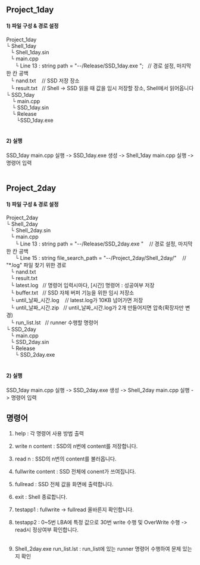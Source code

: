 ## Project_1day
#### 1) 파일 구성 & 경로 설정 <br/>
Project_1day <br/>
└ Shell_1day <br/>
  &nbsp;&nbsp;&nbsp;└ Shell_1day.sin <br/>
  &nbsp;&nbsp;&nbsp;└ main.cpp <br/>
    &nbsp;&nbsp;&nbsp;&nbsp;&nbsp; └ Line 13 : string path = "--/Release/SSD_1day.exe ";  &nbsp;&nbsp;// 경로 설정,  마지막 한 칸 공백 <br/>
  &nbsp;&nbsp;&nbsp;└ nand.txt  &nbsp;&nbsp; // SSD 저장 장소  <br/>
  &nbsp;&nbsp;&nbsp;└ result.txt   &nbsp;&nbsp;// Shell -> SSD 읽을 때 값을 임시 저장할 장소, Shell에서 읽어옵니다  <br/>
└ SSD_1day  <br/>
  &nbsp; &nbsp;&nbsp;└ main.cpp  <br/>
 &nbsp; &nbsp;&nbsp;└ SSD_1day.sin  <br/>
  &nbsp; &nbsp;&nbsp;└ Release  <br/>
    &nbsp; &nbsp;&nbsp; &nbsp;  └SSD_1day.exe  <br/>  <br/>

#### 2) 실행  <br/>
   SSD_1day main.cpp 실행 -> SSD_1day.exe 생성 -> Shell_1day main.cpp 실행 -> 명령어 입력  <br/>  <br/>

## Project_2day
#### 1) 파일 구성 & 경로 설정  <br/>
Project_2day  <br/>
└ Shell_2day  <br/>
  &nbsp;&nbsp;&nbsp;└ Shell_2day.sin <br/>
  &nbsp;&nbsp;&nbsp;└ main.cpp <br/>
    &nbsp;&nbsp;&nbsp;&nbsp;&nbsp;&nbsp;└ Line 13 : string path = "--/Release/SSD_2day.exe "  &nbsp;&nbsp; // 경로 설정,  마지막 한 칸 공백 <br/>
    &nbsp;&nbsp;&nbsp;&nbsp;&nbsp;&nbsp;└ Line 15 : string file_search_path = "--/Project_2day/Shell_2day/"   &nbsp;&nbsp; // "*.log" 파일 찾기 위한 경로 <br/>
  &nbsp;&nbsp;&nbsp;└ nand.txt <br/>
  &nbsp;&nbsp;&nbsp;└ result.txt <br/>
  &nbsp;&nbsp;&nbsp;└ latest.log  &nbsp;&nbsp;// 명령어 입력시마다, [시간] 명령어  : 성공여부 저장 <br/>
  &nbsp;&nbsp;&nbsp;└ buffer.txt  &nbsp;&nbsp;// SSD 자체 버퍼 기능을 위한 임시 저장소 <br/>
  &nbsp;&nbsp;&nbsp;└ until_날짜_시간.log &nbsp;&nbsp; // latest.log가 10KB 넘어가면 저장 <br/>
  &nbsp;&nbsp;&nbsp;└ until_날짜_시간.zip  &nbsp;&nbsp;// until_날짜_시간.log가 2개 만들어지면 압축(확장자만 변경) <br/>
  &nbsp;&nbsp;&nbsp;└ run_list.lst  &nbsp;&nbsp;// runner 수행할 명령어 <br/>
└ SSD_2day <br/>
  &nbsp;&nbsp;&nbsp;└ main.cpp <br/>
  &nbsp;&nbsp;&nbsp;└ SSD_2day.sin <br/>
  &nbsp;&nbsp;&nbsp;└ Release <br/>
    &nbsp;&nbsp;&nbsp;&nbsp;&nbsp;&nbsp;└ SSD_2day.exe <br/> <br/>

#### 2) 실행 <br/>
   SSD_1day main.cpp 실행 -> SSD_2day.exe 생성 -> Shell_2day main.cpp 실행 -> 명령어 입력 <br/>

## 명령어
1. help : 각 명령어 사용 방법 출력 <br/>
2. write n content : SSD의 n번에 content를 저장합니다. <br/>
3. read n : SSD의 n번의 content를 불러옵니다.<br/>
4. fullwrite content : SSD 전체에 conent가 쓰여집니다.<br/>
5. fullread : SSD 전체 값을 화면에 출력합니다.<br/>
6. exit : Shell 종료합니다.<br/>
7. testapp1 : fullwrite -> fullread 올바른지 확인합니다.<br/>
8. testapp2 : 0~5번 LBA에 특정 값으로 30번 write 수행 및 OverWrite 수행 -> read시 정상여부 확인합니다.<br/><br/>

9. Shell_2day.exe run_list.lst : run_list에 있는 runner 명령어 수행하여 문제 있는지 확인<br/>

